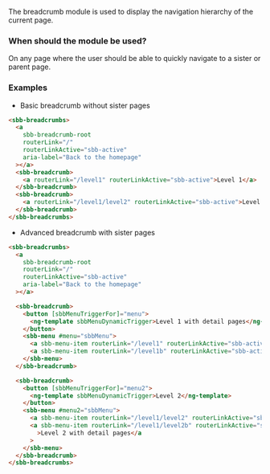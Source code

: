 The breadcrumb module is used to display the navigation hierarchy of the current page.

### When should the module be used?

On any page where the user should be able to quickly navigate to a sister or parent page.

### Examples

- Basic breadcrumb without sister pages

```html
<sbb-breadcrumbs>
  <a
    sbb-breadcrumb-root
    routerLink="/"
    routerLinkActive="sbb-active"
    aria-label="Back to the homepage"
  ></a>
  <sbb-breadcrumb>
    <a routerLink="/level1" routerLinkActive="sbb-active">Level 1</a>
  </sbb-breadcrumb>
  <sbb-breadcrumb>
    <a routerLink="/level1/level2" routerLinkActive="sbb-active">Level 2</a>
  </sbb-breadcrumb>
</sbb-breadcrumbs>
```

- Advanced breadcrumb with sister pages

```html
<sbb-breadcrumbs>
  <a
    sbb-breadcrumb-root
    routerLink="/"
    routerLinkActive="sbb-active"
    aria-label="Back to the homepage"
  ></a>

  <sbb-breadcrumb>
    <button [sbbMenuTriggerFor]="menu">
      <ng-template sbbMenuDynamicTrigger>Level 1 with detail pages</ng-template>
    </button>
    <sbb-menu #menu="sbbMenu">
      <a sbb-menu-item routerLink="/level1" routerLinkActive="sbb-active">Level 1</a>
      <a sbb-menu-item routerLink="/level1b" routerLinkActive="sbb-active">Level 1b</a>
    </sbb-menu>
  </sbb-breadcrumb>

  <sbb-breadcrumb>
    <button [sbbMenuTriggerFor]="menu2">
      <ng-template sbbMenuDynamicTrigger>Level 2</ng-template>
    </button>
    <sbb-menu #menu2="sbbMenu">
      <a sbb-menu-item routerLink="/level1/level2" routerLinkActive="sbb-active">Level 2</a>
      <a sbb-menu-item routerLink="/level1/level2b" routerLinkActive="sbb-active"
        >Level 2 with detail pages</a
      >
    </sbb-menu>
  </sbb-breadcrumb>
</sbb-breadcrumbs>
```
